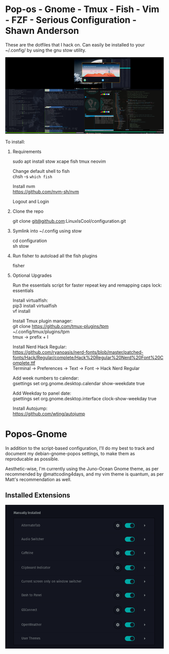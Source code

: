 # Pop-os - Gnome - Tmux - Fish - Vim - FZF - Serious Configuration - Shawn Anderson
These are the dotfiles that I hack on. Can easily be installed to your ~/.config/ by using the gnu stow utility.

<div align="center">
  <img src="https://raw.githubusercontent.com/LinuxIsCool/configuration/master/popos-gnome/Screenshot%20from%202020-09-29%2001-56-33.png"/>
</div>

To install:  
1. Requirements
	
	sudo apt install stow xcape fish tmux neovim
	
	Change default shell to fish  
	chsh -s `which fish`
	
	Install nvm  
	https://github.com/nvm-sh/nvm
		
	Logout and Login 
	
2. Clone the repo  

	git clone git@github.com:LinuxIsCool/configuration.git  
	
3. Symlink into ~/.config using stow  

	cd configuration  
	sh stow  
	
4. Run fisher to autoload all the fish plugins

	fisher
	
4. Optional Upgrades

	Run the essentials script for faster repeat key and remapping caps lock:  
	essentials

	Install virtualfish:   
	pip3 install virtualfish  
	vf install  
	
	Install Tmux plugin manager:  
	git clone https://github.com/tmux-plugins/tpm ~/.config/tmux/plugins/tpm  
	tmux -> prefix + I  
	
	Install Nerd Hack Regular:  
	https://github.com/ryanoasis/nerd-fonts/blob/master/patched-fonts/Hack/Regular/complete/Hack%20Regular%20Nerd%20Font%20Complete.ttf  
	Terminal -> Preferences -> Text -> Font -> Hack Nerd Regular  
	
	Add week numbers to calendar:  
	gsettings set org.gnome.desktop.calendar show-weekdate true
	
	Add Weekday to panel date:  
	gsettings set org.gnome.desktop.interface clock-show-weekday true
	
	Install Autojump:  
	https://github.com/wting/autojump
	
	
# Popos-Gnome
In addition to the script-based configuration, I'll do my best to track and document my debian-gnome-popos settings, to make them as reproducable as possible.

Aesthetic-wise, I'm currently using the Juno-Ocean Gnome theme, as per recommended by @mattcoding4days, and my vim theme is quantum, as per Matt's recommendation as well.

## Installed Extensions
<div align="center">
  <img src="https://raw.githubusercontent.com/LinuxIsCool/configuration/master/popos-gnome/extensions-nov-26-2020.png"/>
</div>
